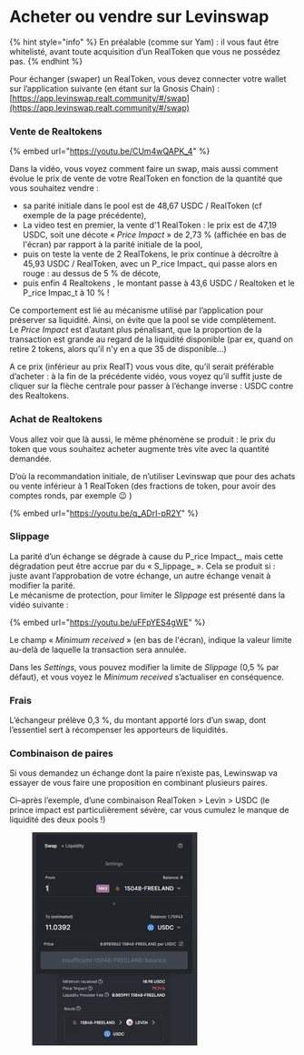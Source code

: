 # Acheter ou vendre sur Levinswap

{% hint style="info" %}
En préalable (comme sur Yam) : il vous faut être whitelisté, avant toute acquisition d’un RealToken que vous ne possédez pas.
{% endhint %}

Pour échanger (swaper) un RealToken, vous devez connecter votre wallet sur l’application suivante (en étant sur la Gnosis Chain) : \
&#x20;                                   [https://app.levinswap.realt.community/#/swap](https://app.levinswap.realt.community/#/swap)

### Vente de Realtokens

{% embed url="https://youtu.be/CUm4wQAPK_4" %}

Dans la vidéo, vous voyez comment faire un swap, mais aussi comment évolue le prix de vente de votre RealToken en fonction de la quantité que vous souhaitez vendre :

* sa parité initiale dans le pool est de 48,67 USDC / RealToken (cf exemple de la page précédente),
* La video test en premier, la vente d'1 RealToken : le prix est de 47,19 USDC, soit une décote « _Price Impact_ » de 2,73 % (affichée en bas de l'écran) par rapport à la parité initiale de la pool,
* puis on teste la vente de 2 RealTokens, le prix continue à décroître à 45,93 USDC / RealToken, avec un P_rice Impact_ qui passe alors en rouge : au dessus de 5 % de décote,
* puis enfin 4 Realtokens , le montant passe à 43,6 USDC / Realtoken et le P_rice Impac_t à 10 % !

Ce comportement est lié au mécanisme utilisé par l’application pour préserver sa liquidité. Ainsi, on évite que la pool se vide complètement.\
Le _Price Impact_ est d’autant plus pénalisant, que la proportion de la transaction est grande au regard de la liquidité disponible (par ex, quand on retire 2 tokens, alors qu’il n'y en a que 35 de disponible...)

A ce prix (inférieur au prix RealT) vous vous dite, qu’il serait préférable d’acheter : à la fin de la précédente vidéo, vous voyez qu’il suffit juste de cliquer sur la flèche centrale pour passer à l’échange inverse : USDC contre des Realtokens.

### Achat de Realtokens

Vous allez voir que là aussi, le même phénomène se produit : le prix du token que vous souhaitez acheter augmente très vite avec la quantité demandée.

D’où la recommandation initiale, de n’utiliser Levinswap que pour des achats ou vente inférieur à 1 RealToken (des fractions de token, pour avoir des comptes ronds, par exemple :wink: )

{% embed url="https://youtu.be/q_ADrI-pR2Y" %}

### Slippage

La parité d’un échange se dégrade à cause du P_rice Impact_, mais cette dégradation peut être accrue par du « S_lippage_ ». Cela se produit si : juste avant l’approbation de votre échange, un autre échange venait à modifier la parité.\
Le mécanisme de protection, pour limiter le _Slippage_ est présenté dans la vidéo suivante :

{% embed url="https://youtu.be/uFFpYES4gWE" %}

Le champ « _Minimum received_ » (en bas de l'écran), indique la valeur limite au-delà de laquelle la transaction sera annulée.

Dans les _Settings_, vous pouvez modifier la limite de _Slippage_ (0,5 % par défaut), et vous voyez le _Minimum received_ s’actualiser en conséquence.

### Frais

L’échangeur prélève 0,3 %, du montant apporté lors d’un swap, dont l’essentiel sert à récompenser les apporteurs de liquidités.

### Combinaison de paires

Si vous demandez un échange dont la paire n’existe pas, Lewinswap va essayer de vous faire une proposition en combinant plusieurs paires.

Ci–après l’exemple, d’une combinaison RealToken > Levin > USDC (le prince impact est particulièrement sévère, car vous cumulez le manque de liquidité des deux pools !)

<figure><img src="../../../.gitbook/assets/image (280).png" alt="" width="291"><figcaption></figcaption></figure>
